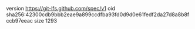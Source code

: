 version https://git-lfs.github.com/spec/v1
oid sha256:42300cdb9bbb2eae9a899ccdfba93fd0d9d0e61fedf2da27d8a8b8fccb97eeac
size 1293

